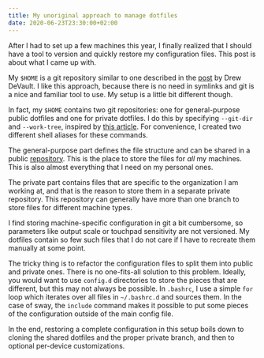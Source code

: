```yaml
---
title: My unoriginal approach to manage dotfiles
date: 2020-06-23T23:30:00+02:00
---
```

After I had to set up a few machines this year, I finally realized that I should have a tool to version and quickly restore my configuration files. This post is about what I came up with.

<!--more-->

My `$HOME` is a git repository similar to one described in the [post](https://drewdevault.com/2019/12/30/dotfiles.html) by Drew DeVault. I like this approach, because there is no need in symlinks and git is a nice and familiar tool to use. My setup is a little bit different though.

In fact, my `$HOME` contains two git repositories: one for general-purpose public dotfiles and one for private dotfiles. I do this by specifying `--git-dir` and `--work-tree`, inspired by [this article](https://www.atlassian.com/git/tutorials/dotfiles). For convenience, I created two different shell aliases for these commands.

The general-purpose part defines the file structure and can be shared in a public [repository](https://git.sr.ht/~kupospelov/dotfiles). This is the place to store the files for _all_ my machines. This is also almost everything that I need on my personal ones.

The private part contains files that are specific to the organization I am working at, and that is the reason to store them in a separate private repository. This repository can generally have more than one branch to store files for different machine types.

I find storing machine-specific configuration in git a bit cumbersome, so parameters like output scale or touchpad sensitivity are not versioned. My dotfiles contain so few such files that I do not care if I have to recreate them manually at some point.

The tricky thing is to refactor the configuration files to split them into public and private ones. There is no one-fits-all solution to this problem. Ideally, you would want to use `config.d` directories to store the pieces that are different, but this may not always be possible. In `.bashrc`, I use a simple `for` loop which iterates over all files in `~/.bashrc.d` and sources them. In the case of sway, the `include` command makes it possible to put some pieces of the configuration outside of the main config file.

In the end, restoring a complete configuration in this setup boils down to cloning the shared dotfiles and the proper private branch, and then to optional per-device customizations.
